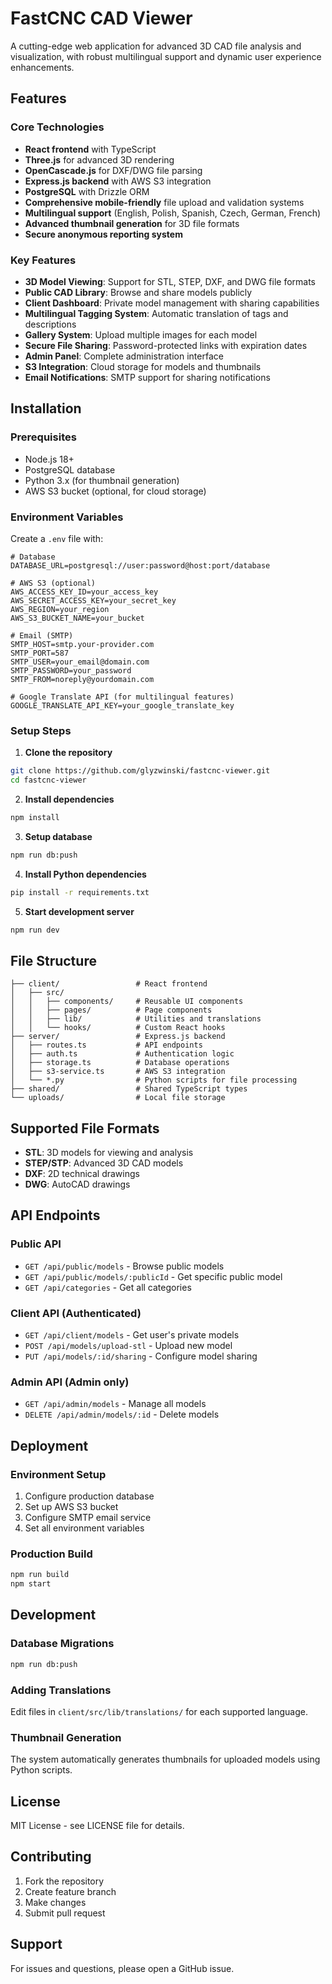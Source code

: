 # FastCNC CAD Viewer

A cutting-edge web application for advanced 3D CAD file analysis and visualization, with robust multilingual support and dynamic user experience enhancements.

## Features

### Core Technologies
- **React frontend** with TypeScript
- **Three.js** for advanced 3D rendering
- **OpenCascade.js** for DXF/DWG file parsing
- **Express.js backend** with AWS S3 integration
- **PostgreSQL** with Drizzle ORM
- **Comprehensive mobile-friendly** file upload and validation systems
- **Multilingual support** (English, Polish, Spanish, Czech, German, French)
- **Advanced thumbnail generation** for 3D file formats
- **Secure anonymous reporting system**

### Key Features
- **3D Model Viewing**: Support for STL, STEP, DXF, and DWG file formats
- **Public CAD Library**: Browse and share models publicly
- **Client Dashboard**: Private model management with sharing capabilities
- **Multilingual Tagging System**: Automatic translation of tags and descriptions
- **Gallery System**: Upload multiple images for each model
- **Secure File Sharing**: Password-protected links with expiration dates
- **Admin Panel**: Complete administration interface
- **S3 Integration**: Cloud storage for models and thumbnails
- **Email Notifications**: SMTP support for sharing notifications

## Installation

### Prerequisites
- Node.js 18+ 
- PostgreSQL database
- Python 3.x (for thumbnail generation)
- AWS S3 bucket (optional, for cloud storage)

### Environment Variables
Create a `.env` file with:

```env
# Database
DATABASE_URL=postgresql://user:password@host:port/database

# AWS S3 (optional)
AWS_ACCESS_KEY_ID=your_access_key
AWS_SECRET_ACCESS_KEY=your_secret_key
AWS_REGION=your_region
AWS_S3_BUCKET_NAME=your_bucket

# Email (SMTP)
SMTP_HOST=smtp.your-provider.com
SMTP_PORT=587
SMTP_USER=your_email@domain.com
SMTP_PASSWORD=your_password
SMTP_FROM=noreply@yourdomain.com

# Google Translate API (for multilingual features)
GOOGLE_TRANSLATE_API_KEY=your_google_translate_key
```

### Setup Steps

1. **Clone the repository**
```bash
git clone https://github.com/glyzwinski/fastcnc-viewer.git
cd fastcnc-viewer
```

2. **Install dependencies**
```bash
npm install
```

3. **Setup database**
```bash
npm run db:push
```

4. **Install Python dependencies**
```bash
pip install -r requirements.txt
```

5. **Start development server**
```bash
npm run dev
```

## File Structure

```
├── client/                 # React frontend
│   ├── src/
│   │   ├── components/     # Reusable UI components
│   │   ├── pages/          # Page components
│   │   ├── lib/            # Utilities and translations
│   │   └── hooks/          # Custom React hooks
├── server/                 # Express.js backend
│   ├── routes.ts           # API endpoints
│   ├── auth.ts             # Authentication logic
│   ├── storage.ts          # Database operations
│   ├── s3-service.ts       # AWS S3 integration
│   └── *.py                # Python scripts for file processing
├── shared/                 # Shared TypeScript types
└── uploads/                # Local file storage
```

## Supported File Formats

- **STL**: 3D models for viewing and analysis
- **STEP/STP**: Advanced 3D CAD models
- **DXF**: 2D technical drawings
- **DWG**: AutoCAD drawings

## API Endpoints

### Public API
- `GET /api/public/models` - Browse public models
- `GET /api/public/models/:publicId` - Get specific public model
- `GET /api/categories` - Get all categories

### Client API (Authenticated)
- `GET /api/client/models` - Get user's private models
- `POST /api/models/upload-stl` - Upload new model
- `PUT /api/models/:id/sharing` - Configure model sharing

### Admin API (Admin only)
- `GET /api/admin/models` - Manage all models
- `DELETE /api/admin/models/:id` - Delete models

## Deployment

### Environment Setup
1. Configure production database
2. Set up AWS S3 bucket
3. Configure SMTP email service
4. Set all environment variables

### Production Build
```bash
npm run build
npm start
```

## Development

### Database Migrations
```bash
npm run db:push
```

### Adding Translations
Edit files in `client/src/lib/translations/` for each supported language.

### Thumbnail Generation
The system automatically generates thumbnails for uploaded models using Python scripts.

## License

MIT License - see LICENSE file for details.

## Contributing

1. Fork the repository
2. Create feature branch
3. Make changes
4. Submit pull request

## Support

For issues and questions, please open a GitHub issue.